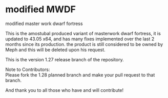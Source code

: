 # modified MWDF
modified master work dwarf fortress


This is the amostubal produced variant of masterwork dwarf fortress, it is updated to 43.05 x64, and has many fixes implemented over the last 2 months since its production.  the product is still considered to be owned by Meph and this will be deleted upon his request.

This is the version 1.27 release branch of the repository.  

Note to Contributors:  
 Please fork the 1.28 planned branch and make your pull request to that branch.
 
 And thank you to all those who have and will contribute!


